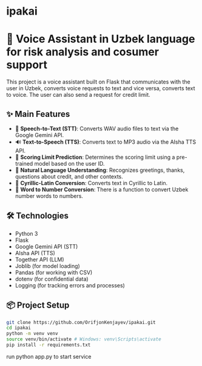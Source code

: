 # ipakai

# 🏦 Voice Assistant in Uzbek language for risk analysis and cosumer support

This project is a voice assistant built on Flask that communicates with the user in Uzbek, converts voice requests to text and vice versa, converts text to voice. The user can also send a request for credit limit.

## ✨ Main Features

- 🎤 **Speech-to-Text (STT)**: Converts WAV audio files to text via the Google Gemini API.
- 🔊 **Text-to-Speech (TTS)**: Converts text to MP3 audio via the AIsha TTS API.
- 🧠 **Scoring Limit Prediction**: Determines the scoring limit using a pre-trained model based on the user ID.
- 👋 **Natural Language Understanding**: Recognizes greetings, thanks, questions about credit, and other contexts.
- 🔁 **Cyrillic-Latin Conversion**: Converts text in Cyrillic to Latin.
- 🔢 **Word to Number Conversion**: There is a function to convert Uzbek number words to numbers.

## 🛠 Technologies

- Python 3
- Flask
- Google Gemini API (STT)
- AIsha API (TTS)
- Together API (LLM)
- Joblib (for model loading)
- Pandas (for working with CSV)
- dotenv (for confidential data)
- Logging (for tracking errors and processes)

## 📦 Project Setup

```bash
git clone https://github.com/OrifjonKenjayev/ipakai.git
cd ipakai
python -m venv venv
source venv/bin/activate # Windows: venv\Scripts\activate
pip install -r requirements.txt

```
run python app.py to start service
